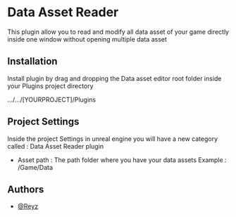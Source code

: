 
# Data Asset Reader
This plugin allow you to read and modify all data asset of your game directly inside one window without opening multiple data asset 






## Installation

Install plugin by drag and dropping the Data asset editor root folder inside your Plugins project directory

.../.../[YOURPROJECT]/Plugins


    

## Project Settings

Inside the project Settings in unreal engine you will have a new category called : Data Asset Reader plugin

- Asset path : The path folder where you have your data assets 
 Example : /Game/Data

## Authors

- [@Reyz](https://github.com/Renan-Yilmaz)

